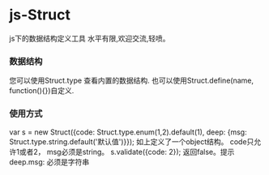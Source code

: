 # js-Struct
js下的数据结构定义工具
水平有限,欢迎交流,轻喷。

### 数据结构
您可以使用Struct.type 查看内置的数据结构.
也可以使用Struct.define(name, function(){})自定义.


### 使用方式
var s = new Struct({code: Struct.type.enum(1,2).default(1), deep: {msg: Struct.type.string.default('默认值')}});
如上定义了一个object结构。 code只允许1或者2， msg必须是string。
s.validate({code: 2}); 返回false。提示deep.msg: 必须是字符串
